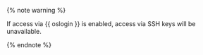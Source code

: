 {% note warning %}

If access via {{ oslogin }} is enabled, access via SSH keys will be unavailable.

{% endnote %}
